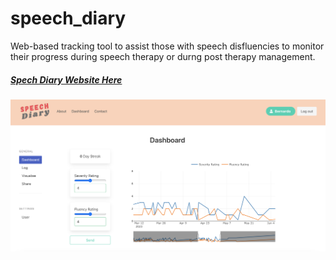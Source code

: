 # speech_diary

Web-based tracking tool to assist those with speech disfluencies to monitor their progress during speech therapy or durng post therapy management.

##### [Spech Diary Website Here](https://speech-diary.com/)

![Screenshot'](./screenshot.png)
